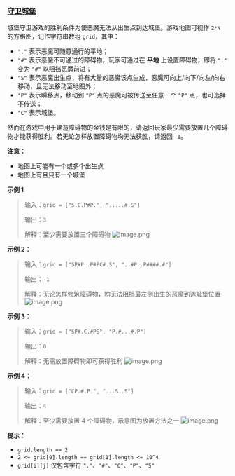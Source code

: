 ### [守卫城堡](https://leetcode-cn.com/problems/7rLGCR)

城堡守卫游戏的胜利条件为使恶魔无法从出生点到达城堡。游戏地图可视作 `2*N` 的方格图，记作字符串数组 `grid`，其中：
- `"."` 表示恶魔可随意通行的平地；
- `"#"` 表示恶魔不可通过的障碍物，玩家可通过在 **平地** 上设置障碍物，即将  `"."` 变为 `"#"` 以阻挡恶魔前进；
- `"S"` 表示恶魔出生点，将有大量的恶魔该点生成，恶魔可向上/向下/向左/向右移动，且无法移动至地图外；
- `"P"` 表示瞬移点，移动到 `"P"` 点的恶魔可被传送至任意一个 `"P"` 点，也可选择不传送；
- `"C"` 表示城堡。

然而在游戏中用于建造障碍物的金钱是有限的，请返回玩家最少需要放置几个障碍物才能获得胜利。若无论怎样放置障碍物均无法获胜，请返回 `-1`。

**注意：**
- 地图上可能有一个或多个出生点
- 地图上有且只有一个城堡

**示例 1**
>输入：`grid = ["S.C.P#P.", ".....#.S"]`
>
>输出：`3`
>
>解释：至少需要放置三个障碍物
![image.png](https://pic.leetcode-cn.com/1614828255-uuNdNJ-image.png)


**示例 2：**
>输入：`grid = ["SP#P..P#PC#.S", "..#P..P####.#"]`
>
>输出：`-1`
>
>解释：无论怎样修筑障碍物，均无法阻挡最左侧出生的恶魔到达城堡位置
![image.png](https://pic.leetcode-cn.com/1614828208-oFlpVs-image.png)

**示例 3：**
>输入：`grid = ["SP#.C.#PS", "P.#...#.P"]`
>
>输出：`0`
>
>解释：无需放置障碍物即可获得胜利
![image.png](https://pic.leetcode-cn.com/1614828242-oveClu-image.png)

**示例 4：**
>输入：`grid = ["CP.#.P.", "...S..S"]`
>
>输出：`4`
>
>解释：至少需要放置 4 个障碍物，示意图为放置方法之一
![image.png](https://pic.leetcode-cn.com/1614828218-sIAYkb-image.png)


**提示：**
- `grid.length == 2`
- `2 <= grid[0].length == grid[1].length <= 10^4`
- `grid[i][j]` 仅包含字符 `"."`、`"#"`、`"C"`、`"P"`、`"S"`
